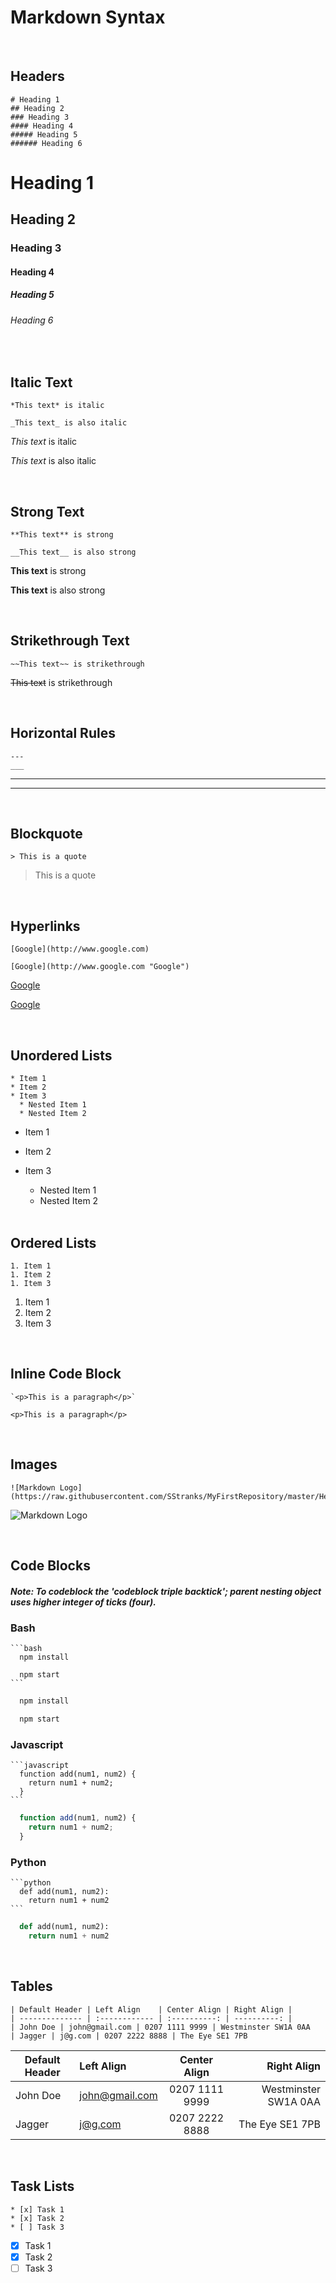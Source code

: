 # Markdown Syntax

<br>

## Headers

```
# Heading 1
## Heading 2
### Heading 3
#### Heading 4
##### Heading 5
###### Heading 6
```

<!-- Headings -->
# Heading 1
## Heading 2
### Heading 3
#### Heading 4
##### Heading 5
###### Heading 6

<br>

## Italic Text

```
*This text* is italic

_This text_ is also italic
```

<!-- Italics -->
*This text* is italic

_This text_ is also italic

<br>

## Strong Text

```
**This text** is strong

__This text__ is also strong
```

<!-- Strong -->
**This text** is strong

__This text__ is also strong

<br>

## Strikethrough Text

```
~~This text~~ is strikethrough
```

<!-- Strikethrough -->
~~This text~~ is strikethrough

<br>

## Horizontal Rules

```
---
___
```

<!-- Horizontal Rule -->

---
___

<br>

## Blockquote

```
> This is a quote
```

<!-- Blockquote -->
> This is a quote

<br>

## Hyperlinks

```
[Google](http://www.google.com)

[Google](http://www.google.com "Google")
```

<!-- Links -->
[Google](http://www.google.com)

[Google](http://www.google.com "Google")

<br>

## Unordered Lists

```
* Item 1
* Item 2
* Item 3
  * Nested Item 1
  * Nested Item 2
  ```

<!-- UL -->
* Item 1
* Item 2
* Item 3
  * Nested Item 1
  * Nested Item 2

  <br>

## Ordered Lists

```
1. Item 1
1. Item 2
1. Item 3
```
1. Item 1
1. Item 2
1. Item 3

<br>

## Inline Code Block

```
`<p>This is a paragraph</p>`
```

<!-- Inline Code Block -->
`<p>This is a paragraph</p>`

<br>

## Images

```
![Markdown Logo](https://raw.githubusercontent.com/SStranks/MyFirstRepository/master/HeartandBrain.jpg)
```

<!-- Images -->
![Markdown Logo](https://raw.githubusercontent.com/SStranks/MyFirstRepository/master/HeartandBrain.jpg)

<br>

## Code Blocks

##### Note: To codeblock the 'codeblock triple backtick'; parent nesting object uses higher integer of ticks (four).

### Bash

````
```bash
  npm install

  npm start
```
````

```bash
  npm install

  npm start
```

### Javascript

````
```javascript
  function add(num1, num2) {
    return num1 + num2;
  }
```
````

```javascript
  function add(num1, num2) {
    return num1 + num2;
  }
```

### Python

````
```python
  def add(num1, num2):
    return num1 + num2
```
````

```python
  def add(num1, num2):
    return num1 + num2
```

<br>

## Tables

```
| Default Header | Left Align    | Center Align | Right Align |
| -------------- | :------------ | :----------: | ----------: | 
| John Doe | john@gmail.com | 0207 1111 9999 | Westminster SW1A 0AA
| Jagger | j@g.com | 0207 2222 8888 | The Eye SE1 7PB
```

<!-- Tables -->
| Default Header | Left Align    | Center Align | Right Align |
| -------------- | :------------ | :----------: | ----------: | 
| John Doe | john@gmail.com | 0207 1111 9999 | Westminster SW1A 0AA
| Jagger | j@g.com | 0207 2222 8888 | The Eye SE1 7PB

<br>

## Task Lists

```
* [x] Task 1
* [x] Task 2
* [ ] Task 3
```

<!-- Task List -->
* [x] Task 1
* [x] Task 2
* [ ] Task 3